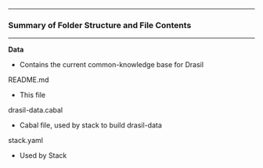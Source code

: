 --------------------------------------------------
### Summary of Folder Structure and File Contents
--------------------------------------------------

**Data**
  - Contains the current common-knowledge base for Drasil
 
README.md
  - This file

drasil-data.cabal
  - Cabal file, used by stack to build drasil-data

stack.yaml
  - Used by Stack
